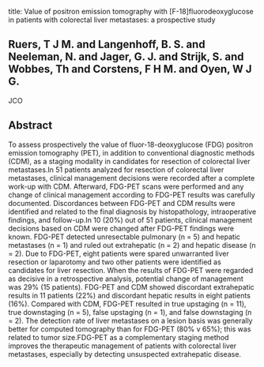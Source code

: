 title: Value of positron emission tomography with [F-18]fluorodeoxyglucose in patients with colorectal liver metastases: a prospective study

## Ruers, T J M. and Langenhoff, B. S. and Neeleman, N. and Jager, G. J. and Strijk, S. and Wobbes, Th and Corstens, F H M. and Oyen, W J G.
JCO


## Abstract
To assess prospectively the value of fluor-18-deoxyglucose (FDG) positron emission tomography (PET), in addition to conventional diagnostic methods (CDM), as a staging modality in candidates for resection of colorectal liver metastases.In 51 patients analyzed for resection of colorectal liver metastases, clinical management decisions were recorded after a complete work-up with CDM. Afterward, FDG-PET scans were performed and any change of clinical management according to FDG-PET results was carefully documented. Discordances between FDG-PET and CDM results were identified and related to the final diagnosis by histopathology, intraoperative findings, and follow-up.In 10 (20%) out of 51 patients, clinical management decisions based on CDM were changed after FDG-PET findings were known. FDG-PET detected unresectable pulmonary (n = 5) and hepatic metastases (n = 1) and ruled out extrahepatic (n = 2) and hepatic disease (n = 2). Due to FDG-PET, eight patients were spared unwarranted liver resection or laparotomy and two other patients were identified as candidates for liver resection. When the results of FDG-PET were regarded as decisive in a retrospective analysis, potential change of management was 29% (15 patients). FDG-PET and CDM showed discordant extrahepatic results in 11 patients (22%) and discordant hepatic results in eight patients (16%). Compared with CDM, FDG-PET resulted in true upstaging (n = 11), true downstaging (n = 5), false upstaging (n = 1), and false downstaging (n = 2). The detection rate of liver metastases on a lesion basis was generally better for computed tomography than for FDG-PET (80% v 65%); this was related to tumor size.FDG-PET as a complementary staging method improves the therapeutic management of patients with colorectal liver metastases, especially by detecting unsuspected extrahepatic disease.

